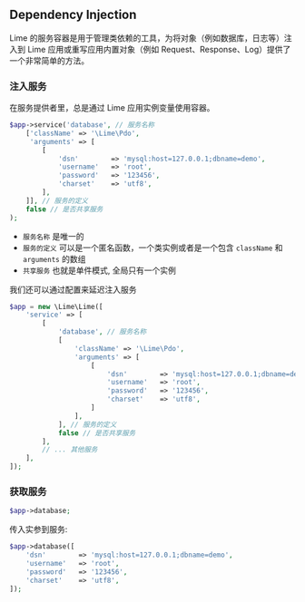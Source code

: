 ## Dependency Injection

Lime 的服务容器是用于管理类依赖的工具，为将对象（例如数据库，日志等）注入到 Lime 应用或重写应用内置对象（例如 Request、Response、Log）提供了一个非常简单的方法。

### 注入服务

在服务提供者里，总是通过 Lime 应用实例变量使用容器。

```php
$app->service('database', // 服务名称
    ['className' => '\Lime\Pdo',
     'arguments' => [
        [
            'dsn'        => 'mysql:host=127.0.0.1;dbname=demo',
            'username'   => 'root',
            'password'   => '123456',
            'charset'    => 'utf8',
        ],
    ]], // 服务的定义
    false // 是否共享服务
);
```

* `服务名称` 是唯一的
* `服务的定义` 可以是一个匿名函数，一个类实例或者是一个包含 `className` 和 `arguments` 的数组
* `共享服务` 也就是单件模式, 全局只有一个实例

我们还可以通过配置来延迟注入服务

```php
$app = new \Lime\Lime([
    'service' => [
        [
            'database', // 服务名称
            [
                'className' => '\Lime\Pdo',
                'arguments' => [
                    [
                        'dsn'        => 'mysql:host=127.0.0.1;dbname=demo',
                        'username'   => 'root',
                        'password'   => '123456',
                        'charset'    => 'utf8',
                    ]
                ],
            ], // 服务的定义
            false // 是否共享服务
        ],
        // ... 其他服务
    ],
]);
```

### 获取服务

```php
$app->database;
```

传入实参到服务:

```php
$app->database([
    'dsn'        => 'mysql:host=127.0.0.1;dbname=demo',
    'username'   => 'root',
    'password'   => '123456',
    'charset'    => 'utf8',
]);
```